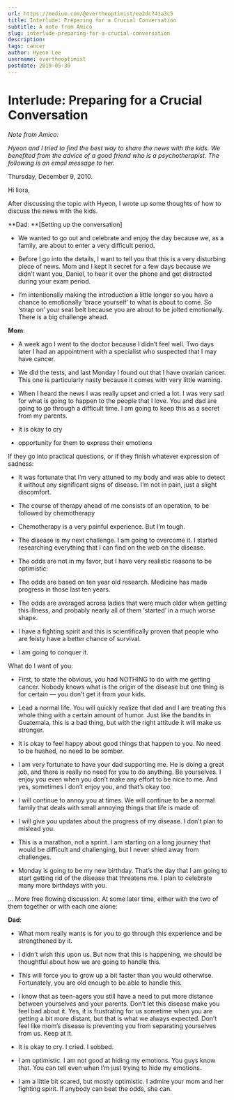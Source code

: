 ```yaml
---
url: https://medium.com/@evertheoptimist/ea2dc741a3c5
title: Interlude: Preparing for a Crucial Conversation
subtitle: A note from Amico
slug: interlude-preparing-for-a-crucial-conversation
description: 
tags: cancer
author: Hyeon Lee
username: evertheoptimist
postdate: 2019-05-30
---
```


# Interlude: Preparing for a Crucial Conversation

*Note from Amico:*

*Hyeon and I tried to find the best way to share the news with the kids. We benefited from the advice of a good friend who is a psychotherapist. The following is an email message to her.*

Thursday, December 9, 2010.

Hi liora,

After discussing the topic with Hyeon, I wrote up some thoughts of how to discuss the news with the kids.

**Dad: **[Setting up the conversation]

* We wanted to go out and celebrate and enjoy the day because we, as a family, are about to enter a very difficult period.

* Before I go into the details, I want to tell you that this is a very disturbing piece of news. Mom and I kept it secret for a few days because we didn’t want you, Daniel, to hear it over the phone and get distracted during your exam period.

* I’m intentionally making the introduction a little longer so you have a chance to emotionally ‘brace yourself’ to what is about to come. So ‘strap on’ your seat belt because you are about to be jolted emotionally. There is a big challenge ahead.

**Mom**:

* A week ago I went to the doctor because I didn’t feel well. Two days later I had an appointment with a specialist who suspected that I may have cancer.

* We did the tests, and last Monday I found out that I have ovarian cancer. This one is particularly nasty because it comes with very little warning.

* When I heard the news I was really upset and cried a lot. I was very sad for what is going to happen to the people that I love. You and dad are going to go through a difficult time. I am going to keep this as a secret from my parents.

* It is okay to cry

* <pause> opportunity for them to express their emotions

If they go into practical questions, or if they finish whatever expression of sadness:

* It was fortunate that I’m very attuned to my body and was able to detect it without any significant signs of disease. I’m not in pain, just a slight discomfort.

* The course of therapy ahead of me consists of an operation, to be followed by chemotherapy

* Chemotherapy is a very painful experience. But I’m tough.

* The disease is my next challenge. I am going to overcome it. I started researching everything that I can find on the web on the disease.

* The odds are not in my favor, but I have very realistic reasons to be optimistic:

* The odds are based on ten year old research. Medicine has made progress in those last ten years.

* The odds are averaged across ladies that were much older when getting this illness, and probably nearly all of them ‘started’ in a much worse shape.

* I have a fighting spirit and this is scientifically proven that people who are feisty have a better chance of survival.

* I am going to conquer it.

What do I want of you:

* First, to state the obvious, you had NOTHING to do with me getting cancer. Nobody knows what is the origin of the disease but one thing is for certain — you don’t get it from your kids.

* Lead a normal life. You will quickly realize that dad and I are treating this whole thing with a certain amount of humor. Just like the bandits in Guatemala, this is a bad thing, but with the right attitude it will make us stronger.

* It is okay to feel happy about good things that happen to you. No need to be hushed, no need to be somber.

* I am very fortunate to have your dad supporting me. He is doing a great job, and there is really no need for you to do anything. Be yourselves. I enjoy you even when you don’t make any effort to be nice to me. And yes, sometimes I don’t enjoy you, and that’s okay too.

* I will continue to annoy you at times. We will continue to be a normal family that deals with small annoying things that life is made of.

* I will give you updates about the progress of my disease. I don’t plan to mislead you.

* This is a marathon, not a sprint. I am starting on a long journey that would be difficult and challenging, but I never shied away from challenges.

* Monday is going to be my new birthday. That’s the day that I am going to start getting rid of the disease that threatens me. I plan to celebrate many more birthdays with you.

… More free flowing discussion. At some later time, either with the two of them together or with each one alone:

**Dad**:

* What mom really wants is for you to go through this experience and be strengthened by it.

* I didn’t wish this upon us. But now that this is happening, we should be thoughtful about how we are going to handle this.

* This will force you to grow up a bit faster than you would otherwise. Fortunately, you are old enough to be able to handle this.

* I know that as teen-agers you still have a need to put more distance between yourselves and your parents. Don’t let this disease make you feel bad about it. Yes, it is frustrating for us sometime when you are getting a bit more distant, but that is what we always expected. Don’t feel like mom’s disease is preventing you from separating yourselves from us. Keep at it.

* It is okay to cry. I cried. I sobbed.

* I am optimistic. I am not good at hiding my emotions. You guys know that. You can tell even when I’m just trying to hide my emotions.

* I am a little bit scared, but mostly optimistic. I admire your mom and her fighting spirit. If anybody can beat the odds, she can.



